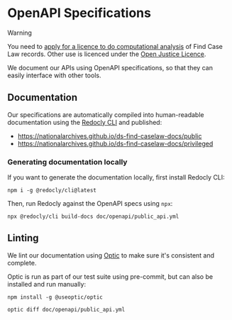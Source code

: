 # OpenAPI Specifications

> [!WARNING]
> You need to [apply for a licence to do computational analysis](https://caselaw.nationalarchives.gov.uk/computational-licence-form) of Find Case Law records. Other use is licenced under the [Open Justice Licence](https://caselaw.nationalarchives.gov.uk/about-this-service#section-licences).

We document our APIs using OpenAPI specifications, so that they can easily interface with other tools.

## Documentation

Our specifications are automatically compiled into human-readable documentation using the [Redocly CLI](https://redocly.com/docs/redoc/deployment/cli) and published:

- https://nationalarchives.github.io/ds-find-caselaw-docs/public
- https://nationalarchives.github.io/ds-find-caselaw-docs/privileged

### Generating documentation locally

If you want to generate the documentation locally, first install Redocly CLI:

```shell
npm i -g @redocly/cli@latest
```

Then, run Redocly against the OpenAPI specs using `npx`:

```shell
npx @redocly/cli build-docs doc/openapi/public_api.yml
```

## Linting

We lint our documentation using [Optic](https://github.com/opticdev/optic) to make sure it's consistent and complete.

Optic is run as part of our test suite using pre-commit, but can also be installed and run manually:

```shell
npm install -g @useoptic/optic
```

```shell
optic diff doc/openapi/public_api.yml
```
